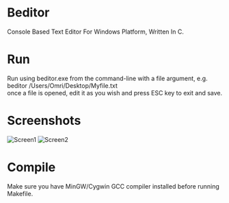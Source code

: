 # Beditor
Console Based Text Editor For Windows Platform, Written In C.

# Run
Run using beditor.exe from the command-line with a file argument, e.g. beditor /Users/Omri/Desktop/Myfile.txt<br>
once a file is opened, edit it as you wish and press ESC key to exit and save.<br>

# Screenshots
![Screen1](https://i.imgur.com/1O3uQBP.png)
![Screen2](https://i.imgur.com/FUNANFi.png)


# Compile
Make sure you have MinGW/Cygwin GCC compiler installed before running Makefile.<br><br>


